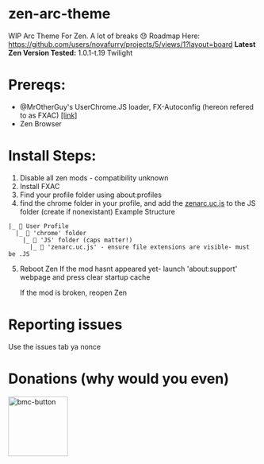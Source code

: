 # zen-arc-theme
WIP Arc Theme For Zen. A lot of breaks :sweat:
Roadmap Here: https://github.com/users/novafurry/projects/5/views/1?layout=board
**Latest Zen Version Tested:** 1.0.1-t.19 Twilight
# Prereqs:
- @MrOtherGuy's UserChrome.JS loader, FX-Autoconfig (hereon refered to as FXAC) [[link]](https://github.com/MrOtherGuy/fx-autoconfig)
- Zen Browser
# Install Steps:
1. Disable all zen mods - compatibility unknown
2. Install FXAC
3. Find your profile folder using about:profiles
4. find the chrome folder in your profile, and add the [zenarc.uc.js](./zenarc.uc.js) to the JS folder (create if nonexistant)
   Example Structure
```
|_ 📁 User Profile
  |_ 📁 'chrome' folder
    |_ 📁 'JS' folder (caps matter!)
      |_ 📄 'zenarc.uc.js' - ensure file extensions are visible- must be .JS
```
5. Reboot Zen
   If the mod hasnt appeared yet- launch 'about:support' webpage and press clear startup cache
   
   If the mod is broken, reopen Zen

# Reporting issues
Use the issues tab ya nonce

# Donations (why would you even)
[<img width="120" alt="bmc-button" src="https://github.com/user-attachments/assets/310d8970-6891-42d3-9255-100b36a83fe7">](https://buymeacoffee.com/novafurry)
